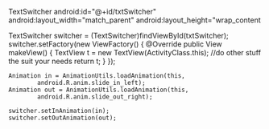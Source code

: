 
TextSwitcher
        android:id="@+id/txtSwitcher"
        android:layout_width="match_parent"
        android:layout_height="wrap_content

TextSwitcher switcher = (TextSwitcher)findViewById(txtSwitcher);
    switcher.setFactory(new ViewFactory() {
        @Override
        public View makeView() {
            TextView t = new TextView(ActivityClass.this);
            //do other stuff the suit your needs
            return t;
        }
    });

    Animation in = AnimationUtils.loadAnimation(this,
            android.R.anim.slide_in_left);
    Animation out = AnimationUtils.loadAnimation(this,
            android.R.anim.slide_out_right);

    switcher.setInAnimation(in);
    switcher.setOutAnimation(out);
